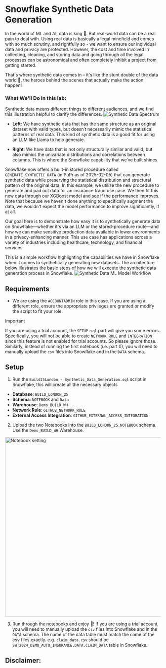 # Snowflake Synthetic Data Generation
In the world of ML and AI, data is king 👑. But real-world data can be a real pain to deal with. Using real data is basically a legal minefield and comes with so much scrutiny, and rightfully so - we want to ensure our individual data and privacy are protected. However, the cost and time involved in collecting, cleaning, and storing data and going through all the legal processes can be astronomical and often completely inhibit a project from getting started.

That's where synthetic data comes in – it's like the stunt double of the data world 🤖, the heroes behind the scenes that actually make the action happen!

### What We'll Do in this lab:

Synthetic data means different things to different audiences, and we find this illustration helpful to clarify the differences. 
![Synthetic Data Spectrum](https://github.com/user-attachments/assets/fa33d863-71b4-4d00-b48a-7bf654c9eaf8)

- **Left**: We have synthetic data that has the same structure as an original dataset with valid types, but doesn’t necessarily mimic the statistical patterns of real data. This kind of synthetic data is a good fit for using an LLM like Llama to help generate.

- **Right**:  We have data that is not only structurally similar and valid, but also mimics the univariate distributions and correlations between columns. This is where the Snowflake capability that we’ve built shines.


Snowflake now offers a built-in stored procedure called `GENERATE_SYNTHETIC_DATA` (in PuPr as of 2025-02-05) that can generate synthetic data while preserving the statistical distribution and structural pattern of the original data. In this example, we utilize the new procedure to generate and pad out data for an insurance fraud use case. We then fit this new data through our XGBoost model and see if the performance improves. Note that because we haven't done anything to specifically augment the data, we wouldn't expect the model performance to improve significantly, if at all.

Our goal here is to demonstrate how easy it is to synthetically generate data on Snowflake—whether it's via an LLM or the stored-procedure route—and how we can make sensitive production data available in lower environments in a privacy-enhancing manner. This use case has applications across a variety of industries including healthcare, technology, and financial services.


This is a simple workflow highlighting the capabilities we have in Snowflake when it comes to synthetically generating new datasets. The architecture below illustrates the basic steps of how we will execute the synthetic data generation process in Snowflake.
![Synthetic Data ML Model Workflow](https://github.com/user-attachments/assets/12c327ab-1892-4b2f-b6e5-efea5f0e579b)


## Requirements
- We are using the `ACCOUNTADMIN` role in this case. If you are using a different role, ensure the appropriate privileges are granted or modify the script to fit your role.
> [!IMPORTANT]
> If you are using a trial account, the `SETUP.sql` part will give you some errors. Specifically, you will not be able to create `NETWORK RULE` and `INTEGRATION` since this feature is not enabled for trial accounts. So please ignore those. Similarly, instead of running the first notebook (i.e. part 0), you will need to manually upload the `csv` files into Snowflake and in the `DATA` schema.

## Setup
1. Run the `Build25London - Synthetic_Data_Generation.sql` script in Snowflake, this will create all the necessary objects
- **Database**: `BUILD_LONDON_25`
- **Schema**: `NOTEBOOK` and `Data`
- **Warehouse**: `Demo_BUILD_WH`
- **Network Rule**: `GITHUB_NETWORK_RULE`
- **External Access Integration**: `GITHUB_EXTERNAL_ACCESS_INTEGRATION`
2. Upload the two Notebooks into the `BUILD_LONDON_25.NOTEBOOK` schema. Use the `Demo_BUILD_WH` Warehouse.
<img width="579" alt="Notebook setting" src="https://github.com/user-attachments/assets/ee83c200-76ca-436a-8fb7-4e27d1f5e2b0" />

3. Run through the notebooks and enjoy 🎉! If you are using a trial account, you will need to manually upload the `csv` files into Snowflake and in the `DATA` schema. The name of the data table must match the name of the csv files exactly. e.g. `claim_data.csv` should be `SWT2024_DEMO_AUTO_INSURANCE.DATA.CLAIM_DATA` table in Snowflake.

## Disclaimer:
